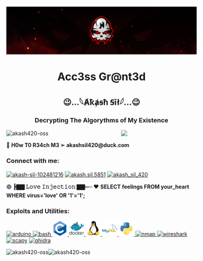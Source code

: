 ![logo](https://github.com/Akash420-oss/Akash420-oss/blob/main/skull_banner.png)
<h1 align="center" color="green">Acc3ss Gr@nt3d</h1>
<h2 align="center" color="#e20000">😉...𓆩Ⱥҟⱥꞩħ Ꞩīł𓆪...😉</h2>
<h3 align="center">Decrypting The Algorythms of My Existence</h3>
<img align="right" width="200" src="https://media.tenor.com/thF-4X-idtEAAAAj/hack-hacker.gif">
<p align="left"> <img src="https://komarev.com/ghpvc/?username=akash420-oss&label=Profile%20views&color=0e75b6&style=flat" alt="akash420-oss" /> </p>
🔴 <b color="#008000">H0w T0 R34ch M3 ➢</b> <b color="blue">akashsil420@duck.com</b>
<h3 align="left">Connect with me:</h3>
<p align="left">
<a href="https://linkedin.com/in/akash-sil-102481216" target="blank"><img align="center" src="https://raw.githubusercontent.com/rahuldkjain/github-profile-readme-generator/master/src/images/icons/Social/linked-in-alt.svg" alt="akash-sil-102481216" height="30" width="40" /></a>
<a href="https://fb.com/akash.sil.5851" target="blank"><img align="center" src="https://raw.githubusercontent.com/rahuldkjain/github-profile-readme-generator/master/src/images/icons/Social/facebook.svg" alt="akash.sil.5851" height="30" width="40" /></a>
<a href="https://instagram.com/akash_sil_420" target="blank"><img align="center" src="https://raw.githubusercontent.com/rahuldkjain/github-profile-readme-generator/master/src/images/icons/Social/instagram.svg" alt="akash_sil_420" height="30" width="40" /></a>
</p>
🟢 <b>┣▇▇ <b color="#FF4500">𝙻𝚘𝚟𝚎 𝙸𝚗𝚓𝚎𝚌𝚝𝚒𝚘𝚗</b> ▇▇═─ ❤️</b> <b color="#8C00CC">SELECT feelings FROM your_heart WHERE virus='love' OR '1'='1';</b>
<h3 align="left">Exploits and Utilities:</h3>
<p align="left"> <a href="https://www.arduino.cc/" target="_blank" rel="noreferrer"> <img src="https://cdn.worldvectorlogo.com/logos/arduino-1.svg" alt="arduino" width="40" height="40"/> </a> <a href="https://www.gnu.org/software/bash/" target="_blank" rel="noreferrer"> <img src="https://www.vectorlogo.zone/logos/gnu_bash/gnu_bash-icon.svg" alt="bash" width="40" height="40"/> </a> <a href="https://www.cprogramming.com/" target="_blank" rel="noreferrer"> <img src="https://raw.githubusercontent.com/devicons/devicon/master/icons/c/c-original.svg" alt="c" width="40" height="40"/> </a> <a href="https://www.docker.com/" target="_blank" rel="noreferrer"> <img src="https://raw.githubusercontent.com/devicons/devicon/master/icons/docker/docker-original-wordmark.svg" alt="docker" width="40" height="40"/> </a> <a href="https://www.linux.org/" target="_blank" rel="noreferrer"> <img src="https://raw.githubusercontent.com/devicons/devicon/master/icons/linux/linux-original.svg" alt="linux" width="40" height="40"/> </a> <a href="https://www.mysql.com/" target="_blank" rel="noreferrer"> <img src="https://raw.githubusercontent.com/devicons/devicon/master/icons/mysql/mysql-original-wordmark.svg" alt="mysql" width="40" height="40"/> </a> <a href="https://www.python.org" target="_blank" rel="noreferrer"> <img src="https://raw.githubusercontent.com/devicons/devicon/master/icons/python/python-original.svg" alt="python" width="40" height="40"/> </a> <a href="https://nmap.org" target="_blank" rel="noreferrer"> <img
src="https://nmap.org/images/nmap-logo-256x256.png" alt="nmap" width="40" height="40"/> </a> <a href="https://www.wireshark.org" target="_blank" rel="noreferrer"> <img
src="https://cdn.icon-icons.com/icons2/1508/PNG/512/wireshark_104082.png" alt="wireshark" width="40" height="40"/> </a> <a href="https://scapy.net" target="_blank" rel="noreferrer"> <img
src="https://scapy.readthedocs.io/en/latest/_images/scapy_logo.png" alt="scapy" width="40" height="40"/></a> <a href="https://ghidra-sre.org" target="_blank" rel="noreferrer"> <img
src="https://upload.wikimedia.org/wikipedia/commons/thumb/f/f6/Ghidra_logo.svg/1200px-Ghidra_logo.svg.png" alt="ghidra" width="40" height="40"/></a>
<p><img align="left" src="https://github-readme-stats.vercel.app/api/top-langs?username=akash420-oss&show_icons=true&locale=en&layout=compact" alt="akash420-oss" /></p>

<p><img align="left" src="https://github-readme-streak-stats.herokuapp.com/?user=akash420-oss&" alt="akash420-oss" /></p>

